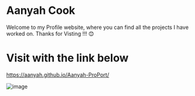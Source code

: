 # Aanyah Cook
Welcome to my Profile website, where you can find all the projects I have worked on.
Thanks for Visting !!! 😊

# Visit with the link below
https://aanyah.github.io/Aanyah-ProPort/

![image](https://user-images.githubusercontent.com/92537596/140633763-c37dfe67-d7d9-48ef-aaa5-dd8d035ca80f.png)
